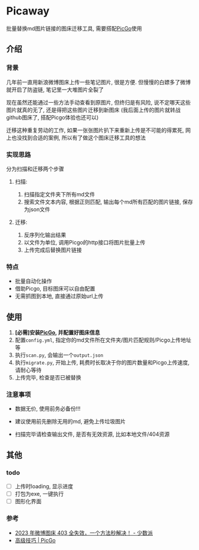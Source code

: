 # Picaway
批量替换md图片链接的图床迁移工具, 需要搭配[PicGo](https://molunerfinn.com/PicGo/)使用

## 介绍

### 背景

几年前一直用新浪微博图床上传一些笔记图片, 很是方便. 但慢慢的白嫖多了微博就开启了防盗链, 笔记里一大堆图片全裂了

现在虽然还能通过一些方法手动查看到原图片, 但终归是有风险, 说不定哪天这些图片就真的无了, 还是得把这些图片迁移到新图床 (我后面上传的图片就转战github图床了, 搭配Picgo体验也还可以)

迁移这种重复劳动的工作, 如果一张张图片扒下来重新上传是不可能的得累死, 网上也没找到合适的案例, 所以有了做这个图床迁移工具的想法

### 实现思路

分为扫描和迁移两个步骤

1. 扫描:
   1. 扫描指定文件夹下所有md文件
   1. 搜索文件文本内容, 根据正则匹配, 输出每个md所有匹配的图片链接, 保存为json文件


2. 迁移:
   1. 反序列化输出结果
   1. 以文件为单位, 调用Picgo的http接口将图片批量上传
   1. 上传完成后替换图片链接


### 特点

- 批量自动化操作
- 借助Picgo, 目标图床可以自由配置
- 无需抓图到本地, 直接通过原始url上传

## 使用

1. **[必需]安装[PicGo](https://molunerfinn.com/PicGo/), 并配置好图床信息**
2. 配置`config.yml`, 指定你的md文件所在文件夹/图片匹配规则/Picgo上传地址等
3. 执行`scan.py`, 会输出一个`output.json`
4. 执行`migrate.py`, 开始上传, 耗费时长取决于你的图片数量和Picgo上传速度, 请耐心等待
5. 上传完毕, 检查是否已被替换

### 注意事项

- 数据无价, 使用前务必备份!!!

- 建议使用前先删除无用的md, 避免上传垃圾图片

- 扫描完毕请检查输出文件, 是否有无效资源, 比如本地文件/404资源


## 其他

### todo

- [ ] 上传时loading, 显示进度
- [ ] 打包为exe, 一键执行
- [ ] 图形化界面

### 参考

- [2023 年微博图床 403 全失效，一个方法秒解决！ - 少数派](https://sspai.com/post/77650)
- [高级技巧 | PicGo](https://picgo.github.io/PicGo-Doc/zh/guide/advance.html#picgo-server%E7%9A%84%E4%BD%BF%E7%94%A8)
